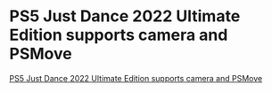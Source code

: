 # PS5 Just Dance 2022 Ultimate Edition supports camera and PSMove
[PS5 Just Dance 2022 Ultimate Edition supports camera and PSMove](https://aiwithcloud.com/2022/09/15/ps5_just_dance_2022_ultimate_edition_supports_camera_and_psmove/)